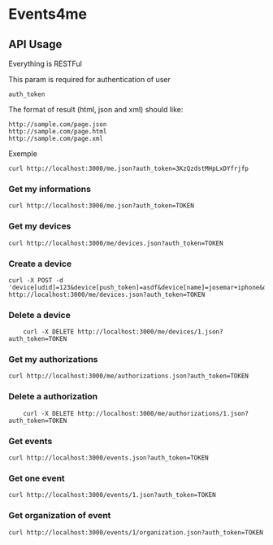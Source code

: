 # Events4me

## API Usage

Everything is RESTFul


This param is required for authentication of user

    auth_token

The format of result (html, json and xml) should like:

    http://sample.com/page.json
    http://sample.com/page.html
    http://sample.com/page.xml

Exemple

    curl http://localhost:3000/me.json?auth_token=3KzQzdstMHpLxDYfrjfp




### Get my informations

    curl http://localhost:3000/me.json?auth_token=TOKEN

### Get my devices

    curl http://localhost:3000/me/devices.json?auth_token=TOKEN

### Create a device

    curl -X POST -d 'device[udid]=123&device[push_token]=asdf&device[name]=josemar+iphone&device[kind]=iphone' http://localhost:3000/me/devices.json?auth_token=TOKEN

### Delete a device

		curl -X DELETE http://localhost:3000/me/devices/1.json?auth_token=TOKEN

### Get my authorizations

    curl http://localhost:3000/me/authorizations.json?auth_token=TOKEN

### Delete a authorization

		curl -X DELETE http://localhost:3000/me/authorizations/1.json?auth_token=TOKEN

### Get events

    curl http://localhost:3000/events.json?auth_token=TOKEN

### Get one event

    curl http://localhost:3000/events/1.json?auth_token=TOKEN

### Get organization of event

    curl http://localhost:3000/events/1/organization.json?auth_token=TOKEN


